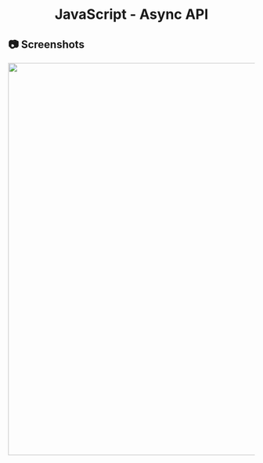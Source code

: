 <h1 align="center">
   JavaScript - Async API
</h1>

<h2>
📷 Screenshots
</h2>

<p align="center">
  <img src="https://github.com/ozkannbuyuk/js-exercises/assets/111967202/99672b22-49d3-4510-873a-8843b3432316" width="800" />
</p>
